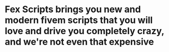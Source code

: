 # Fex Scripts brings you new and modern fivem scripts that you will love and drive you completely crazy, and we're not even that expensive


